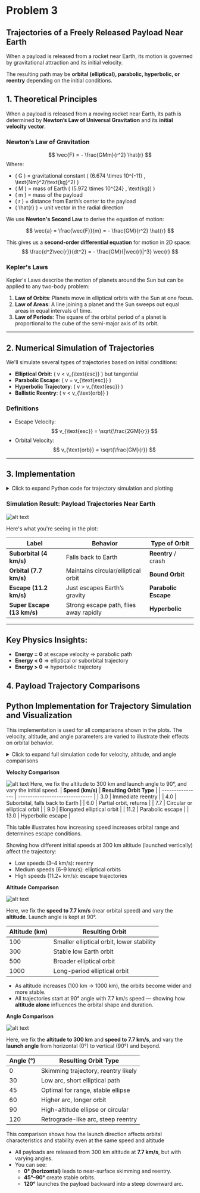 # Problem 3


## **Trajectories of a Freely Released Payload Near Earth**
When a payload is released from a rocket near Earth, its motion is governed by gravitational attraction and its initial velocity. 

The resulting path may be **orbital (elliptical), parabolic, hyperbolic, or reentry** depending on the initial conditions. 



##  **1. Theoretical Principles**

When a payload is released from a moving rocket near Earth, its path is determined by **Newton’s Law of Universal Gravitation** and its **initial velocity vector**.

### **Newton’s Law of Gravitation**
$$
\vec{F} = - \frac{GMm}{r^2} \hat{r}
$$
Where:
- \( G \) = gravitational constant \( (6.674 \times 10^{-11} \, \text{Nm}^2/\text{kg}^2) \)
- \( M \) = mass of Earth \( (5.972 \times 10^{24} \, \text{kg}) \)
- \( m \) = mass of the payload
- \( r \) = distance from Earth’s center to the payload
- \( \hat{r} \) = unit vector in the radial direction

We use **Newton's Second Law** to derive the equation of motion:

$$
\vec{a} = \frac{\vec{F}}{m} = - \frac{GM}{r^2} \hat{r}
$$

This gives us a **second-order differential equation** for motion in 2D space:
$$
\frac{d^2\vec{r}}{dt^2} = - \frac{GM}{|\vec{r}|^3} \vec{r}
$$

### Kepler's Laws
Kepler's Laws describe the motion of planets around the Sun but can be applied to any two-body problem:
1. **Law of Orbits**: Planets move in elliptical orbits with the Sun at one focus.
2. **Law of Areas**: A line joining a planet and the Sun sweeps out equal areas in equal intervals of time.
3. **Law of Periods**: The square of the orbital period of a planet is proportional to the cube of the semi-major axis of its orbit.
---

##  **2. Numerical Simulation of Trajectories**

We'll simulate several types of trajectories based on initial conditions:
- **Elliptical Orbit**: \( v < v_{\text{esc}} \) but tangential
- **Parabolic Escape**: \( v = v_{\text{esc}} \)
- **Hyperbolic Trajectory**: \( v > v_{\text{esc}} \)
- **Ballistic Reentry**: \( v < v_{\text{orb}} \)

###  Definitions
- Escape Velocity:  
$$
v_{\text{esc}} = \sqrt{\frac{2GM}{r}}
$$
- Orbital Velocity:  
$$
v_{\text{orb}} = \sqrt{\frac{GM}{r}}
$$

---

##  3. Implementation 

<details>
    <summary>Click to expand Python code for trajectory simulation and plotting</summary>

    ```python
    import numpy as np
    import matplotlib.pyplot as plt

    # Constants
    G = 6.67430e-11       # gravitational constant (m^3/kg/s^2)
    M = 5.972e24          # mass of Earth (kg)
    R_earth = 6.371e6     # radius of Earth (m)

    # Time parameters
    dt = 1                # time step in seconds
    steps = 30000         # total number of steps (~8 hours)

    def simulate_trajectory(r0, v0):
        r = np.array(r0, dtype=float)
        v = np.array(v0, dtype=float)
        
        positions = [r.copy()]
        
        for _ in range(steps):
            r_norm = np.linalg.norm(r)
            a = -G * M * r / r_norm**3
            r += v * dt + 0.5 * a * dt**2
            a_new = -G * M * r / np.linalg.norm(r)**3
            v += 0.5 * (a + a_new) * dt
            positions.append(r.copy())
            
            if np.linalg.norm(r) < R_earth:
                break  # hit the Earth
        
        return np.array(positions)

    # Initial position: 300 km above Earth
    altitude = 300e3
    r0 = np.array([R_earth + altitude, 0.0])

    # Case 1: Low velocity (reentry)
    v_reentry = np.array([0.0, 3000.0])

    # Case 2: Circular orbital velocity
    v_orbit = np.array([0.0, np.sqrt(G * M / (R_earth + altitude))])

    # Case 3: Escape velocity
    v_escape = np.array([0.0, np.sqrt(2 * G * M / (R_earth + altitude))])

    # Run simulations
    traj_reentry = simulate_trajectory(r0, v_reentry)
    traj_orbit = simulate_trajectory(r0, v_orbit)
    traj_escape = simulate_trajectory(r0, v_escape)

    # Plotting
    plt.figure(figsize=(7, 7))
    theta = np.linspace(0, 2*np.pi, 500)
    earth_x = R_earth * np.cos(theta)
    earth_y = R_earth * np.sin(theta)
    plt.plot(earth_x, earth_y, color='black', label='Earth')

    plt.plot(traj_reentry[:,0], traj_reentry[:,1], label='Reentry', linestyle='--')
    plt.plot(traj_orbit[:,0], traj_orbit[:,1], label='Orbital', linestyle='-')
    plt.plot(traj_escape[:,0], traj_escape[:,1], label='Escape', linestyle=':')

    plt.axis('equal')
    plt.xlabel('x (m)')
    plt.ylabel('y (m)')
    plt.title('Comparison of Payload Trajectories at Different Velocities')
    plt.legend()
    plt.grid(True)
    plt.tight_layout()
    plt.show()


</details>

###  **Simulation Result: Payload Trajectories Near Earth**

![alt text](<Comparison Of Payload Trajectories At Different Velocities.png>)

Here's what you're seeing in the plot:


| Label                 | Behavior                                      | Type of Orbit       |
|----------------------|-----------------------------------------------|---------------------|
| **Suborbital (4 km/s)**     | Falls back to Earth                         | **Reentry** / crash |
| **Orbital (7.7 km/s)**      | Maintains circular/elliptical orbit         | **Bound Orbit**     |
| **Escape (11.2 km/s)**      | Just escapes Earth’s gravity                | **Parabolic Escape**|
| **Super Escape (13 km/s)**  | Strong escape path, flies away rapidly      | **Hyperbolic**      |

---

## Key Physics Insights:
- **Energy = 0** at escape velocity ⇒ parabolic path  
- **Energy < 0** ⇒ elliptical or suborbital trajectory  
- **Energy > 0** ⇒ hyperbolic trajectory

##  4. Payload Trajectory Comparisons

## Python Implementation for Trajectory Simulation and Visualization
This implementation is used for all comparisons shown in the plots. The velocity, altitude, and angle parameters are varied to illustrate their effects on orbital behavior.


<details>
    <summary>Click to expand full simulation code for velocity, altitude, and angle comparisons</summary>

    ```python
    import numpy as np
    import matplotlib.pyplot as plt

    # Constants
    G = 6.67430e-11       # gravitational constant (m^3/kg/s^2)
    M = 5.972e24          # mass of Earth (kg)
    R_earth = 6.371e6     # radius of Earth (m)
    dt = 1                # time step (s)
    steps = 30000         # number of integration steps

    # Trajectory simulation function
    def simulate_trajectory(r0, v0):
        r = np.array(r0, dtype=float)
        v = np.array(v0, dtype=float)
        positions = [r.copy()]
        for _ in range(steps):
            r_norm = np.linalg.norm(r)
            a = -G * M * r / r_norm**3
            r += v * dt + 0.5 * a * dt**2
            a_new = -G * M * r / np.linalg.norm(r)**3
            v += 0.5 * (a + a_new) * dt
            positions.append(r.copy())
            if np.linalg.norm(r) < R_earth:
                break  # impact with Earth
        return np.array(positions)

    # Earth outline for plotting
    theta = np.linspace(0, 2 * np.pi, 500)
    earth_x = R_earth * np.cos(theta)
    earth_y = R_earth * np.sin(theta)

    # --------------------
    # Velocity Comparison
    # --------------------
    velocity_cases = {
        "3.0 km/s": 3000,
        "4.0 km/s": 4000,
        "6.0 km/s": 6000,
        "7.7 km/s": 7700,
        "9.0 km/s": 9000,
        "11.2 km/s": 11200,
        "13.0 km/s": 13000
    }
    r0_velocity = np.array([R_earth + 300e3, 0.0])
    velocity_trajectories = {}
    for label, speed in velocity_cases.items():
        v0 = [0, speed]
        velocity_trajectories[label] = simulate_trajectory(r0_velocity, v0)

    plt.figure(figsize=(8, 8))
    plt.plot(earth_x / 1e3, earth_y / 1e3, 'k', label='Earth')
    for label, traj in velocity_trajectories.items():
        plt.plot(traj[:, 0] / 1e3, traj[:, 1] / 1e3, label=label)
    plt.title("Velocity-Based Trajectories")
    plt.xlabel("x (km)")
    plt.ylabel("y (km)")
    plt.axis('equal')
    plt.grid(True)
    plt.legend()
    plt.tight_layout()
    plt.show()

    # --------------------
    # Altitude Comparison
    # --------------------
    altitudes_km = [100, 300, 500, 1000]
    altitude_trajectories = {}
    speed = 7700
    for alt in altitudes_km:
        r0 = np.array([R_earth + alt * 1e3, 0.0])
        v0 = [0, speed]
        altitude_trajectories[f"{alt} km"] = simulate_trajectory(r0, v0)

    plt.figure(figsize=(8, 8))
    plt.plot(earth_x / 1e3, earth_y / 1e3, 'k', label='Earth')
    for label, traj in altitude_trajectories.items():
        plt.plot(traj[:, 0] / 1e3, traj[:, 1] / 1e3, label=label)
    plt.title("Altitude-Based Trajectories")
    plt.xlabel("x (km)")
    plt.ylabel("y (km)")
    plt.axis('equal')
    plt.grid(True)
    plt.legend()
    plt.tight_layout()
    plt.show()

    # --------------------
    # Angle Comparison
    # --------------------
    angles_deg = [0, 30, 45, 60, 90, 120]
    angle_trajectories = {}
    speed = 7700
    r0_angle = np.array([R_earth + 300e3, 0.0])
    for angle in angles_deg:
        angle_rad = np.radians(angle)
        vx = speed * np.cos(angle_rad)
        vy = speed * np.sin(angle_rad)
        v0 = [vx, vy]
        angle_trajectories[f"{angle}°"] = simulate_trajectory(r0_angle, v0)

    plt.figure(figsize=(8, 8))
    plt.plot(earth_x / 1e3, earth_y / 1e3, 'k', label='Earth')
    for label, traj in angle_trajectories.items():
        plt.plot(traj[:, 0] / 1e3, traj[:, 1] / 1e3, label=label)
    plt.title("Angle-Based Trajectories")
    plt.xlabel("x (km)")
    plt.ylabel("y (km)")
    plt.axis('equal')
    plt.grid(True)
    plt.legend()
    plt.tight_layout()
    plt.show()
    ```

</details>


**Velocity Comparison**

![alt text](<Velocity-Based Trajectories (300 Km Altitude, 90° Angle) (2).png>)
Here, we fix the altitude to 300 km and launch angle to 90°, and vary the initial speed.
| **Speed (km/s)** | **Resulting Orbit Type**        |
| ---------------- | ------------------------------- |
| 3.0              | Immediate reentry               |
| 4.0              | Suborbital, falls back to Earth |
| 6.0              | Partial orbit, returns          |
| 7.7              | Circular or elliptical orbit    |
| 9.0              | Elongated elliptical orbit      |
| 11.2             | Parabolic escape                |
| 13.0             | Hyperbolic escape               |

This table illustrates how increasing speed increases orbital range and determines escape conditions.

Showing how different initial speeds at 300 km altitude (launched vertically) affect the trajectory:

- Low speeds (3–4 km/s): reentry
- Medium speeds (6–9 km/s): elliptical orbits
- High speeds (11.2+ km/s): escape trajectories



**Altitude Comparison**

![alt text](<Altitude-Based Trajectories (Speed = 7.7 KmS, 90° Angle).png>)

Here, we fix the **speed to 7.7 km/s** (near orbital speed) and vary the **altitude**. Launch angle is kept at 90°.

| **Altitude (km)** | **Resulting Orbit**                       |
| ----------------- | ----------------------------------------- |
| 100               | Smaller elliptical orbit, lower stability |
| 300               | Stable low Earth orbit                    |
| 500               | Broader elliptical orbit                  |
| 1000              | Long-period elliptical orbit              |

- As altitude increases (100 km → 1000 km), the orbits become wider and more stable.
- All trajectories start at 90° angle with 7.7 km/s speed — showing how **altitude alone** influences the orbital shape and duration.

**Angle Comparison**

![alt text](<Angle-Based Trajectories (300 Km Altitude, Speed = 7.7 KmS).png>)

Here, we fix the **altitude to 300 km** and **speed to 7.7 km/s**, and vary the **launch angle** from horizontal (0°) to vertical (90°) and beyond.

| **Angle (°)** | **Resulting Orbit Type**            |
| ------------- | ----------------------------------- |
| 0             | Skimming trajectory, reentry likely |
| 30            | Low arc, short elliptical path      |
| 45            | Optimal for range, stable ellipse   |
| 60            | Higher arc, longer orbit            |
| 90            | High-altitude ellipse or circular   |
| 120           | Retrograde-like arc, steep reentry  |

This comparison shows how the launch direction affects orbital characteristics and stability even at the same speed and altitude

- All payloads are released from 300 km altitude at **7.7 km/s**, but with varying angles.
- You can see:
  - **0° (horizontal)** leads to near-surface skimming and reentry.
  - **45°–90°** create stable orbits.
  - **120°** launches the payload backward into a steep downward arc.



